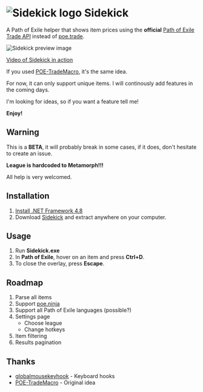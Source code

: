 # ![Sidekick logo](https://i.imgur.com/1B5jR3D.png) Sidekick

A Path of Exile helper that shows item prices using the **official** [Path of Exile Trade API](https://www.pathofexile.com/trade) instead of [poe.trade](http://poe.trade).

![Sidekick preview image](https://i.imgur.com/8bgXQJ6.png)

[Video of Sidekick in action](https://streamable.com/35zw0)

If you used [POE-TradeMacro](https://github.com/PoE-TradeMacro/POE-TradeMacro), it's the same idea.

For now, it can only support unique items. I will continously add features in the coming days.

I'm looking for ideas, so if you want a feature tell me!

**Enjoy!**

## Warning
This is a **BETA**, it will probably break in some cases, if it does, don't hesitate to create an issue.

**League is hardcoded to Metamorph!!!**

All help is very welcomed.

## Installation
1. [Install .NET Framework 4.8](http://go.microsoft.com/fwlink/?LinkId=2085155)
2. Download [Sidekick](https://github.com/domialex/Sidekick/releases/download/v0.1.0/Sidekick.v0.1.0.Beta.zip) and extract anywhere on your computer.

## Usage
1. Run **Sidekick.exe**
2. In **Path of Exile**, hover on an item and press **Ctrl+D**.
3. To close the overlay, press **Escape**.

## Roadmap
1. Parse all items
2. Support [poe.ninja](https://poe.ninja)
3. Support all Path of Exile languages (possible?)
4. Settings page
   - Choose league
   - Change hotkeys
5. Item filtering
6. Results pagination

## Thanks
- [globalmousekeyhook](https://github.com/gmamaladze/globalmousekeyhook) - Keyboard hooks
- [POE-TradeMacro](https://github.com/PoE-TradeMacro/POE-TradeMacro) - Original idea
